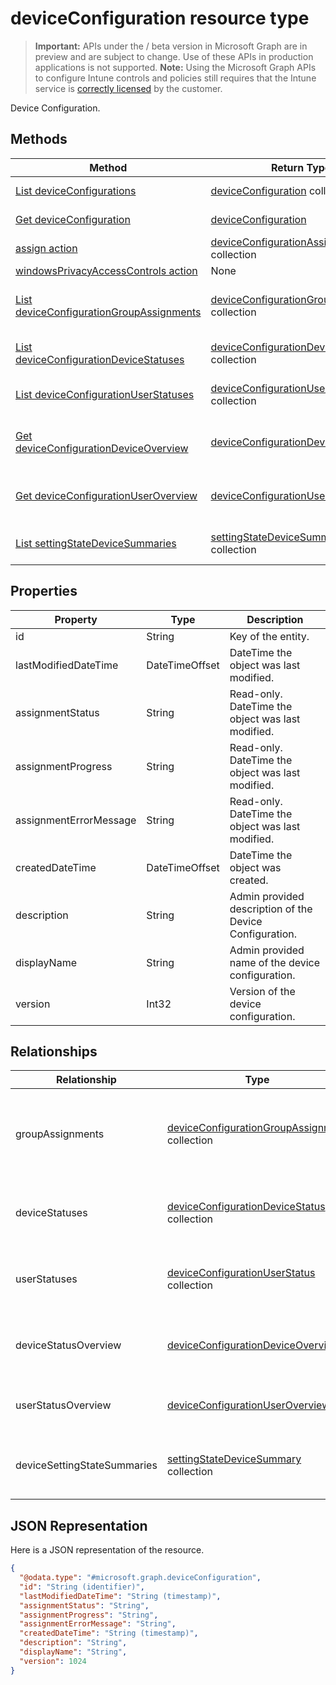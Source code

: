 ﻿# deviceConfiguration resource type

> **Important:** APIs under the / beta version in Microsoft Graph are in preview and are subject to change. Use of these APIs in production applications is not supported.
> **Note:** Using the Microsoft Graph APIs to configure Intune controls and policies still requires that the Intune service is [correctly licensed](https://go.microsoft.com/fwlink/?linkid=839381) by the customer.

Device Configuration.
## Methods
|Method|Return Type|Description|
|---|---|---|
|[List deviceConfigurations](../api/intune_deviceconfig_deviceconfiguration_list.md)|[deviceConfiguration](../resources/intune_deviceconfig_deviceconfiguration.md) collection|List properties and relationships of the [deviceConfiguration](../resources/intune_deviceconfig_deviceconfiguration.md) objects.|
|[Get deviceConfiguration](../api/intune_deviceconfig_deviceconfiguration_get.md)|[deviceConfiguration](../resources/intune_deviceconfig_deviceconfiguration.md)|Read properties and relationships of the [deviceConfiguration](../resources/intune_deviceconfig_deviceconfiguration.md) object.|
|[assign action](../api/intune_deviceconfig_deviceconfiguration_assign.md)|[deviceConfigurationAssignment](../resources/intune_deviceconfig_deviceconfigurationassignment.md) collection|Not yet documented|
|[windowsPrivacyAccessControls action](../api/intune_deviceconfig_deviceconfiguration_windowsprivacyaccesscontrols.md)|None|Not yet documented|
|[List deviceConfigurationGroupAssignments](../api/intune_deviceconfig_deviceconfigurationgroupassignment_list.md)|[deviceConfigurationGroupAssignment](../resources/intune_deviceconfig_deviceconfigurationgroupassignment.md) collection|List properties and relationships of the [deviceConfigurationGroupAssignment](../resources/intune_deviceconfig_deviceconfigurationgroupassignment.md) objects.|
|[List deviceConfigurationDeviceStatuses](../api/intune_deviceconfig_deviceconfigurationdevicestatus_list.md)|[deviceConfigurationDeviceStatus](../resources/intune_deviceconfig_deviceconfigurationdevicestatus.md) collection|List properties and relationships of the [deviceConfigurationDeviceStatus](../resources/intune_deviceconfig_deviceconfigurationdevicestatus.md) objects.|
|[List deviceConfigurationUserStatuses](../api/intune_deviceconfig_deviceconfigurationuserstatus_list.md)|[deviceConfigurationUserStatus](../resources/intune_deviceconfig_deviceconfigurationuserstatus.md) collection|List properties and relationships of the [deviceConfigurationUserStatus](../resources/intune_deviceconfig_deviceconfigurationuserstatus.md) objects.|
|[Get deviceConfigurationDeviceOverview](../api/intune_deviceconfig_deviceconfigurationdeviceoverview_get.md)|[deviceConfigurationDeviceOverview](../resources/intune_deviceconfig_deviceconfigurationdeviceoverview.md)|Read properties and relationships of the [deviceConfigurationDeviceOverview](../resources/intune_deviceconfig_deviceconfigurationdeviceoverview.md) object.|
|[Get deviceConfigurationUserOverview](../api/intune_deviceconfig_deviceconfigurationuseroverview_get.md)|[deviceConfigurationUserOverview](../resources/intune_deviceconfig_deviceconfigurationuseroverview.md)|Read properties and relationships of the [deviceConfigurationUserOverview](../resources/intune_deviceconfig_deviceconfigurationuseroverview.md) object.|
|[List settingStateDeviceSummaries](../api/intune_deviceconfig_settingstatedevicesummary_list.md)|[settingStateDeviceSummary](../resources/intune_deviceconfig_settingstatedevicesummary.md) collection|List properties and relationships of the [settingStateDeviceSummary](../resources/intune_deviceconfig_settingstatedevicesummary.md) objects.|

## Properties
|Property|Type|Description|
|---|---|---|
|id|String|Key of the entity.|
|lastModifiedDateTime|DateTimeOffset|DateTime the object was last modified.|
|assignmentStatus|String|Read-only. DateTime the object was last modified.|
|assignmentProgress|String|Read-only. DateTime the object was last modified.|
|assignmentErrorMessage|String|Read-only. DateTime the object was last modified.|
|createdDateTime|DateTimeOffset|DateTime the object was created.|
|description|String|Admin provided description of the Device Configuration.|
|displayName|String|Admin provided name of the device configuration.|
|version|Int32|Version of the device configuration.|

## Relationships
|Relationship|Type|Description|
|---|---|---|
|groupAssignments|[deviceConfigurationGroupAssignment](../resources/intune_deviceconfig_deviceconfigurationgroupassignment.md) collection|The list of group assignments for the device configuration profile.|
|deviceStatuses|[deviceConfigurationDeviceStatus](../resources/intune_deviceconfig_deviceconfigurationdevicestatus.md) collection|Device configuration installation stauts by device.|
|userStatuses|[deviceConfigurationUserStatus](../resources/intune_deviceconfig_deviceconfigurationuserstatus.md) collection|Device configuration installation stauts by user.|
|deviceStatusOverview|[deviceConfigurationDeviceOverview](../resources/intune_deviceconfig_deviceconfigurationdeviceoverview.md)|Device Configuration devices status overview|
|userStatusOverview|[deviceConfigurationUserOverview](../resources/intune_deviceconfig_deviceconfigurationuseroverview.md)|Device Configuration users status overview|
|deviceSettingStateSummaries|[settingStateDeviceSummary](../resources/intune_deviceconfig_settingstatedevicesummary.md) collection|Device Configuration Setting State Device Summary|

## JSON Representation
Here is a JSON representation of the resource.
<!-- {
  "blockType": "resource",
  "keyProperty": "id",
  "@odata.type": "microsoft.graph.deviceConfiguration"
}
-->
```json
{
  "@odata.type": "#microsoft.graph.deviceConfiguration",
  "id": "String (identifier)",
  "lastModifiedDateTime": "String (timestamp)",
  "assignmentStatus": "String",
  "assignmentProgress": "String",
  "assignmentErrorMessage": "String",
  "createdDateTime": "String (timestamp)",
  "description": "String",
  "displayName": "String",
  "version": 1024
}
```



